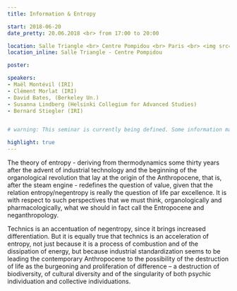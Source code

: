 ```yaml
---
title: Information & Entropy

start: 2018-06-20
date_pretty: 20.06.2018 <br> from 17:00 to 20:00

location: Salle Triangle <br> Centre Pompidou <br> Paris <br> <img src="/seminars/salletriangle.png" class="img-fluid"/>
location_inline: Salle Triangle - Centre Pompidou

poster:

speakers:
- Maël Montévil (IRI)
- Clément Morlat (IRI)
- David Bates, (Berkeley Un.)
- Susanna Lindberg (Helsinki Collegium for Advanced Studies)
- Bernard Stiegler (IRI)


# warning: This seminar is currently being defined. Some information may change in the next days.

highlight: true
---
```


The theory of entropy - deriving from thermodynamics some thirty years after the advent of industrial technology and the beginning of the organological revolution that lay at the origin of the Anthropocene, that is, after the steam engine - redefines the question of 
value, given that the relation entropy/negentropy is really the question of life par excellence.
It is with respect to such perspectives that we must think, organologically and pharmacologically, what we should in fact call the Entropocene and neganthropology.

Technics is an accentuation of negentropy, since it brings increased differentiation. But it is equally true that technics is an acceleration of entropy, not just because it is a process of combustion and of the dissipation of energy, but because industrial standardization seems to be leading the contemporary Anthropocene to the possibility of the destruction of life as the burgeoning and proliferation of difference – a destruction of biodiversity, of cultural diversity and of the singularity of both psychic individuation and collective individuations.

